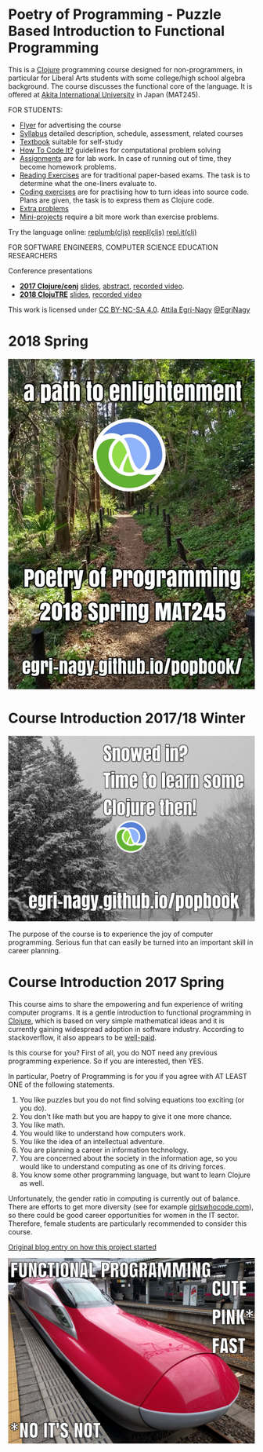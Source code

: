 # Poetry of Programming - Puzzle Based Introduction to Functional Programming

This is a [Clojure](http://clojure.org) programming course designed for non-programmers, in particular for Liberal Arts students with some college/high school algebra background. The course discusses the functional core of the language. It is offered at [Akita International University](http://www.aiu.ac.jp) in Japan (MAT245).

FOR STUDENTS:
* [Flyer](PoPflyer.pdf) for advertising the course
* [Syllabus](PoP_syllabus.pdf) detailed description, schedule, assessment, related courses
* [Textbook](PoP.pdf) suitable for self-study
* [How To Code It?](HowToCodeIt.pdf) guidelines for computational problem solving
* [Assignments](problems.md) are for lab work. In case of running out of time, they become homework problems.
* [Reading Exercises](PoP_reading_xs.pdf) are for traditional paper-based exams. The task is to determine what the one-liners evaluate to.
 * [Coding exercises](coding_exercises.pdf) are for practising how to turn ideas into source code. Plans are given, the task is to express them as Clojure code.
* [Extra problems](problems.pdf)
* [Mini-projects](projects.pdf) require a bit more work than exercise problems.

Try the language online: [replumb(cljs)](http://clojurescript.io/) [reepl(cljs)](https://jaredforsyth.com/reepl/) [repl.it(clj)](https://repl.it/languages/clojure)

FOR SOFTWARE ENGINEERS, COMPUTER SCIENCE EDUCATION RESEARCHERS

Conference presentations

* **[2017 Clojure/conj](http://2017.clojure-conj.org/)** [slides](TALKS/2017_Clojure_conj_ENA.pdf), [abstract](http://2017.clojure-conj.org/poetry-of-programming/),  [recorded video](https://www.youtube.com/watch?v=XRjPnuPv6xo).
* **[2018 ClojuTRE](https://clojutre.org/2018/)** [slides](http://egri-nagy.hu/pdf/2018ClojuTREena.pdf), [recorded video](https://youtu.be/-yGHsXSgYdg)




This work is licensed under [CC BY-NC-SA 4.0](https://creativecommons.org/licenses/by-nc-sa/4.0/deed.en).
[Attila Egri-Nagy](http://www.egri-nagy.hu) [@EgriNagy](https://twitter.com/EgriNagy)

# 2018 Spring

![clojurepath](PIX/clojurepath.jpg)


# Course Introduction 2017/18 Winter

![snowedin](PIX/snowedin.jpg)

The purpose of the course is to experience the joy of computer programming. Serious fun that can easily be turned into an important skill in career planning.

# Course Introduction 2017 Spring

This course aims to share the empowering and fun experience of writing computer programs. It is a gentle introduction to functional programming in [Clojure](https://clojure.org/), which is based on very simple mathematical ideas and it is currently gaining widespread adoption in software industry. According to stackoverflow, it also appears to be [well-paid](https://stackoverflow.com/insights/survey/2017#technology-top-paying-technologies-worldwide).

Is this course for you? First of all, you do NOT need any previous programming experience. So if you are interested, then YES.

In particular, Poetry of Programming is for you if you agree with AT LEAST ONE of the following statements.

   1. You like puzzles but you do not find solving equations too exciting (or you do).
   2. You don't like math but you are happy to give it one more chance.
   3.  You like math.
   4. You would like to understand how computers work.
   5.  You like the idea of an intellectual adventure.
   6. You are planning a career in information technology.
   7.  You are concerned about the society in the information age, so you would like to understand computing as one of its driving forces.
   8. You know some other programming language, but want to learn Clojure as well.

Unfortunately, the gender ratio in computing is currently out of balance. There are efforts to get more diversity (see for example [girlswhocode.com](https://girlswhocode.com/about-us/)), so there could be good career opportunities for women in the IT sector. Therefore, female students are particularly recommended to consider this course.

[Original blog entry on how this project started](https://replforce.wordpress.com/2016/10/11/poetry-of-programming/)

![cutepinkfast](PIX/cutepinkfast.jpg)
